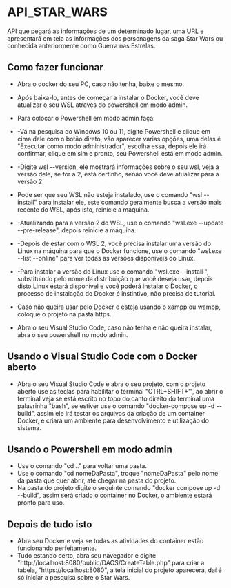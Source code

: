 # API_STAR_WARS

API que pegará as informações de um determinado lugar, uma URL e apresentará em tela as informações dos personagens da saga Star Wars ou conhecida anteriormente como Guerra nas Estrelas.

## Como fazer funcionar

* Abra o docker do seu PC, caso não tenha, baixe o mesmo.
* Após baixa-lo, antes de começar a instalar o Docker, você deve atualizar o seu WSL através do powershell em modo admin.
* Para colocar o Powershell em modo admin faça:
* -Vá na pesquisa do Windows 10 ou 11, digite Powershell e clique em cima dele com o botão direto, vão aparecer varias opções, uma delas é "Executar como modo administrador", escolha essa, depois ele irá confirmar, clique em sim e pronto, seu Powershell está em modo admin.
* -Digite wsl --version, ele mostrará informações sobre o seu wsl, veja a versão dele, se for a 2, está certinho, senão você deve atualizar para a versão 2.

* Pode ser que seu WSL não esteja instalado, use o comando "wsl --install" para instalar ele, este comando geralmente busca a versão mais recente do WSL, após isto, reinicie a máquina.
* -Atualizando para a versão 2 do WSL, use o comando "wsl.exe --update --pre-release", depois reinicie a máquina.
* -Depois de estar com o WSL 2, você precisa instalar uma versão do Linux na máquina para que o Docker funcione, use o comando "wsl.exe --list --online" para ver todas as versões disponíveis do Linux.
* -Para instalar a versão do Linux use o comando "wsl.exe --install <DistroName>", substituindo <DistroName> pelo nome da distribuição que você deseja usar, depois disto Linux estará disponível e você poderá instalar o Docker, o processo de instalação do Docker é instintivo, não precisa de tutorial.

* Caso não queira usar pelo Docker e esteja usando o xampp ou wampp, coloque o projeto na pasta https.
* Abra o seu Visual Studio Code, caso não tenha e não queira instalar, abra o seu powershell no modo admin.

## Usando o Visual Studio Code com o Docker aberto

* Abra o seu Visual Studio Code e abra o seu projeto, com o projeto aberto use as teclas para habilitar o terminal "CTRL+SHIFT+'", ao abrir o terminal veja se está escrito no topo do canto direito do terminal uma palavrinha "bash", se estiver use o comando "docker-compose up -d --build", assim ele irá testar os arquivos da criação de um container Docker, e criará um ambiente para desenvolvimento e utilização do sistema.

## Usando o Powershell em modo admin

* Use o comando "cd .." para voltar uma pasta.
* Use o comando "cd nomeDaPasta", troque "nomeDaPasta" pelo nome da pasta que quer abrir, até chegar na pasta do projeto.
* Na pasta do projeto digite o seguinte comando "docker compose up -d --build", assim será criado o container no Docker, o ambiente estará pronto para uso.

## Depois de tudo isto

* Abra seu Docker e veja se todas as atividades do container estão funcionando perfeitamente.
* Tudo estando certo, abra seu navegador e digite "http://localhost:8080/public/DAOS/CreateTable.php" para criar a tabela, "https://localhost:8080", a tela inicial do projeto aparecerá, daí é só iniciar a pesquisa sobre o Star Wars.
